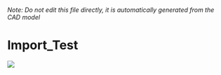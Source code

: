 ###### Note: Do not edit this file directly, it is automatically generated from the CAD model

# Import_Test

![](/project.svg)

